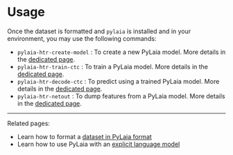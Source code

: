 # Usage

Once the dataset is formatted and `pylaia` is installed and in your environment, you may use the following commands:

* `pylaia-htr-create-model`
: To create a new PyLaia model. More details in the [dedicated page](./initialization/index.md).
* `pylaia-htr-train-ctc`
: To train a PyLaia model. More details in the [dedicated page](./training/index.md).
* `pylaia-htr-decode-ctc`
: To predict using a trained PyLaia model. More details in the [dedicated page](./prediction/index.md).
* `pylaia-htr-netout`
: To dump features from a PyLaia model. More details in the [dedicated page](./netout/index.md).

---
Related pages:

* Learn how to format a [dataset in PyLaia format](./datasets/index.md)
* Learn how to use PyLaia with an [explicit language model](./language_models/index.md)
